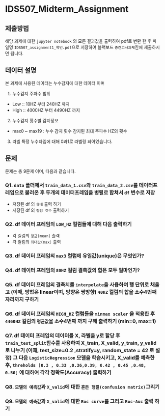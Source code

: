 # IDS507_Midterm_Assignment


## 제출방법  

해당 과제에 대한 `jupyter notebook` 의 모든 결과값을 출력하여 pdf로 변환 한 후 파일명 `IDS507_assignment1_학번.pdf`으로 저장하여  블랙보드 `중간고사과제`칸에 제출하시면 됩니다. 


## 데이터 설명 
본 과제에 사용된 데이터는 누수감지에 대한 데이터 이며 

1. 누수감지 주파수 범위 
- Low :: 10HZ 부터 240HZ 까지 
- High :: 4000HZ 부터  4490HZ 까지 

2. 누수감지 횟수별 감지정보 
- max0 ~ max19 :  누수 감지 횟수 감지된 최대 주파수 HZ의 횟수 

3. 라벨
특정 누수타입에 대해 0과1로 라벨링 되어있습니다.


## 문제 
문제는 총 9문제 이며, 다음과 같습니다. 
### Q1. `data` 폴더에서 `train_data_1.csv`와 `train_data_2.csv`를 데이터프레임으로 불러온 후 두개의 데이터프레임을 병렬로 합쳐서 `df` 변수로 저장  
- 저장된 df 의 `형태` 출력 하기
- 저장된 df 의 `컬럼 갯수` 출력하기  

### Q2. df 데이터 프레임의 `LOW_HZ` 컬럼들에 대해 다음 출력하기 
- 각 컬럼의 `평균(mean)` 출력
- 각 컬럼의 `최대값(max)` 출력

### Q3. df 데이터 프레임의 `max3` 컬럼에 유일값(unique)은 무엇인가?

### Q4. df 데이터 프레임의 `80HZ` 컬럼 결측값의 합은 모두 얼마인가? 

### Q5. df 데이터 프레임의 결측치를 `interpolate`을 사용하여 행 단위로 채울고 (이때, 방법은 linear이며, 방향은 쌍방향) `40HZ` 컬럼의 합을 소수4번째 자리까지 구하기 

### Q6. df 데이터 프레임의 `HIGH_HZ` 컬럼들을 `minmax scaler` 을 적용한 후 `4460HZ` 컬럼의 `평균값`을 소수4번째 까지 구해 출력하기 (min=0, max=1)

### Q7. df 데이터 프레임의 데이터를 X, 라벨을 y로 할당 후 `train_test_split`함수를 사용하여 X_train, X_valid, y_train, y_valid 로 나누기 (이때, test_size=0.2 ,stratify=y, random_state = 42 로 설정) 그 다음 `LogisticRegression` 모델을 학습시키고, X_valid를 예측한후, `threholds [0.3 , 0.33 ,0.36,0.39, 0.42 , 0.45 ,0.48, 0.50]` 에 대하여 각각 정확도(Accuracy) 출력하기 

### Q8. `모델의 예측값`과 `X_valid`에 대한 `혼돈 행렬(confusion matrix)`그리기

### Q9. `모델의 예측값`과 `X_valid`에 대한 `Roc curve`를 그리고 `Roc-Auc` 출력 하기 


